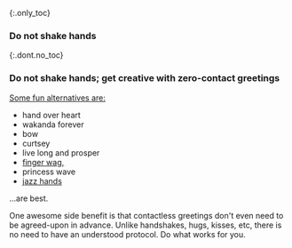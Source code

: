 {:.only_toc}
### Do not shake hands

{:.dont.no_toc}
### Do not shake hands; get creative with zero-contact greetings

[Some fun alternatives
are:](https://twitter.com/figgyjam/status/1234659499169857536)

- hand over heart
- wakanda forever
- bow
- curtsey
- live long and prosper
- [finger wag,](https://www.facebook.com/rashiphop/videos/224963291966743/UzpfSTU1ODc3NTY4NToxMDE1NzE2NTYzODMyNTY4Ng/?q=coronavirus&epa=FILTERS&filters=eyJycF9hdXRob3IiOiJ7XCJuYW1lXCI6XCJhdXRob3JfZnJpZW5kc19mZWVkXCIsXCJhcmdzXCI6XCJcIn0ifQ%3D%3D)
- princess wave
- [jazz hands](https://www.thebroadwaybeat.com/post/cdc-urges-citizens-to-avoid-spreading-coronavirus-by-greeting-exclusively-with-jazz-hands)

...are best.

One awesome side benefit is that contactless greetings don't even need to be agreed-upon in advance. Unlike handshakes, hugs, kisses, etc, there is no need to have an understood protocol. Do what works for you.
